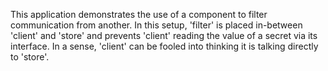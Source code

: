 <!--
     Copyright 2020, Data61, CSIRO (ABN 41 687 119 230)

     SPDX-License-Identifier: BSD-2-Clause
-->

This application demonstrates the use of a component to filter communication
from another. In this setup, 'filter' is placed in-between 'client' and 'store'
and prevents 'client' reading the value of a secret via its interface. In a
sense, 'client' can be fooled into thinking it is talking directly to 'store'.
